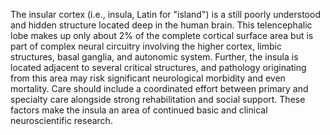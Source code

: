 The insular cortex (i.e., insula, Latin for "island") is a still poorly understood and hidden structure located deep in the human brain. This telencephalic lobe makes up only about 2% of the complete cortical surface area but is part of complex neural circuitry involving the higher cortex, limbic structures, basal ganglia, and autonomic system. Further, the insula is located adjacent to several critical structures, and pathology originating from this area may risk significant neurological morbidity and even mortality. Care should include a coordinated effort between primary and specialty care alongside strong rehabilitation and social support. These factors make the insula an area of continued basic and clinical neuroscientific research.